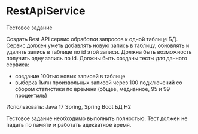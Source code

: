 # RestApiService

Тестовое задание

Создать Rest API сервис обработки запросов к одной таблице БД.
Сервис должен уметь добавлять новую запись в таблицу, обновлять и удалять запись в таблице по id этой записи.
Должна быть возможность получить одну запись по id.
Должны быть созданы тесты для данного сервиса:
- создание 100тыс новых записей в таблице
- выборка 1млн произвольных записей через 100 подключений со сбором статистики по времени (общее, медианное, 95 и 99 процентиль)

Использовать:
Java 17
Spring, Spring Boot
БД H2

Тестовое задание необходимо выполнить полностью.
Тест должен не падать по памяти и работать адекватное время.
